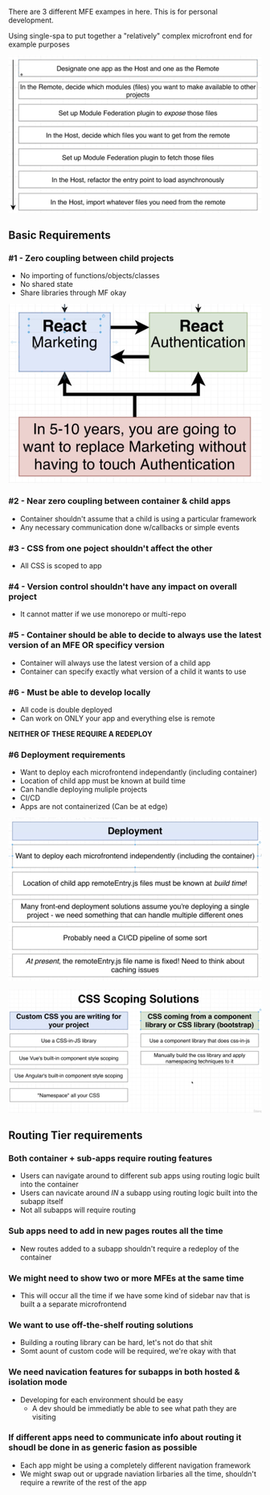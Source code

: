 There are 3 different MFE exampes in here. This is for personal development.

Using single-spa to put together a "relatively" complex microfront end for example purposes

![how](./images/how.png)

## Basic Requirements
### #1 - Zero coupling between child projects
* No importing of functions/objects/classes
* No shared state
* Share libraries through MF okay

![coupling issue](./images/coupling-issue.png)

### #2 - Near zero coupling between container & child apps
* Container shouldn't assume that a child is using a particular framework
* Any necessary communication done w/callbacks or simple events

### #3 - CSS from one poject shouldn't affect the other
* All CSS is scoped to app

### #4 - Version control shouldn't have any impact on overall project
* It cannot matter if we use monorepo or multi-repo

### #5 - Container should be able to decide to always use the latest version of an MFE OR specificy version
* Container will always use the latest version of a child app 
* Container can specify exactly what version of a child it wants to use

### #6 - Must be able to develop locally
* All code is double deployed
* Can work on ONLY your app and everything else is remote

**NEITHER OF THESE REQUIRE A REDEPLOY**

### #6 Deployment requirements
* Want to deploy each microfrontend independantly (including container)
* Location of child app must be known at build time
* Can handle deploying muliple projects
* CI/CD
* Apps are not containerized (Can be at edge)

![deployment requirements](./images/deployment-requirements.png)

![css scoping solutions](./images/css-scoping-solutions.png)

## Routing Tier requirements
### Both container + sub-apps require routing features
* Users can navigate around to different sub apps using routing logic built into the container
* Users can navicate around _IN_ a subapp using routing logic built into the subapp itself
* Not all subapps will require routing

### Sub apps need to add in new pages routes all the time
* New routes added to a subapp shouldn't require a redeploy of the container

### We might need to show two or more MFEs at the same time
* This will occur all the time if we have some kind of sidebar nav that is built a a separate microfrontend

### We want to use off-the-shelf routing solutions
* Building a routing library can be hard, let's not do that shit
* Somt aount of custom code will be required, we're okay with that

### We need navication features for subapps in both hosted & isolation mode
* Developing for each environment should be easy
    * A dev should be immediatly be able to see what path they are visiting

### If different apps need to communicate info about routing it shoudl be done in as generic fasion as possible
* Each app might be using a completely different navigation framework
* We might swap out or upgrade naviation lirbaries all the time, shouldn't require a rewrite of the rest of the app

